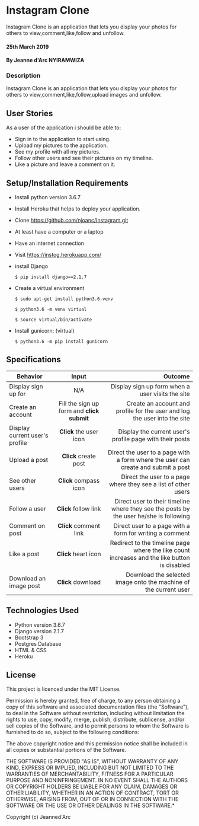 # Instagram Clone
Instagram Clone is an application that lets you display your photos for others to view,comment,like,follow  and unfollow.

#### 25th March 2019

#### By Jeanne d'Arc NYIRAMWIZA

### Description

Instagram Clone is an application that lets you display your photos for others to view,comment,like,follow,upload images and unfollow.

## User Stories

As a user of the application i should be able to:

* Sign in to the application to start using.
* Upload my pictures to the application.
* See my profile with all my pictures.
* Follow other users and see their pictures on my timeline.
* Like a picture and leave a comment on it.

## Setup/Installation Requirements

* Install python version 3.6.7
* Install Heroku that helps to deploy your application.
* Clone https://github.com/njoanc/Instagram.git
* At least have a computer or a laptop
* Have an internet connection
* Visit https://instog.herokuapp.com/

* install Django

   ```$ pip install django==2.1.7```

* Create a virtual environment

   `$ sudo apt-get install python3.6-venv`

   ```$ python3.6 -m venv virtual```

   ```$ source virtual/bin/activate```

* Install gunicorn: (virtual)

   ```$ python3.6 -m pip install gunicorn```


## Specifications

| Behavior        | Input           | Outcome  |
| ------------- |:-------------:| -----:|
| Display sign up for | N/A | Display sign up form when a user visits the site |
| Create an account | Fill the sign up form and **click submit** | Create an account and profile for the user and log the user into the site |
| Display current user's profile | **Click** the user icon | Display the current user's profile page with their posts |
| Upload a post | **Click** create post | Direct the user to a page with a form where the user can create and submit a post |
| See other users | **Click** compass icon | Direct the user to a page where they see a list of other users |
| Follow a user | **Click** follow link | Direct user to their timeline where they see the posts by the user he/she is following |
| Comment on post | **Click** comment link | Direct user to a page with a form for writing a comment |
| Like a post | **Click** heart icon | Redirect to the timeline page where the like count increases and the like button is disabled |
| Download an image post | **Click** download | Download the selected image onto the machine of the current user |


## Technologies Used

  * Python version 3.6.7
  * Django version 2.1.7
  * Bootstrap 3
  * Postgres Database
  * HTML & CSS 
  * Heroku

## License

This project is licenced under the MIT License.

Permission is hereby granted, free of charge, to any person obtaining a copy of this software and associated documentation files (the "Software"), to deal in the Software without restriction, including without limitation the rights to use, copy, modify, merge, publish, distribute, sublicense, and/or sell copies of the Software, and to permit persons to whom the Software is furnished to do so, subject to the following conditions:

The above copyright notice and this permission notice shall be included in all copies or substantial portions of the Software.

THE SOFTWARE IS PROVIDED "AS IS", WITHOUT WARRANTY OF ANY KIND, EXPRESS OR IMPLIED, INCLUDING BUT NOT LIMITED TO THE WARRANTIES OF MERCHANTABILITY, FITNESS FOR A PARTICULAR PURPOSE AND NONINFRINGEMENT. IN NO EVENT SHALL THE AUTHORS OR COPYRIGHT HOLDERS BE LIABLE FOR ANY CLAIM, DAMAGES OR OTHER LIABILITY, WHETHER IN AN ACTION OF CONTRACT, TORT OR OTHERWISE, ARISING FROM, OUT OF OR IN CONNECTION WITH THE SOFTWARE OR THE USE OR OTHER DEALINGS IN THE SOFTWARE.*

Copyright (c) Jeanned'Arc





